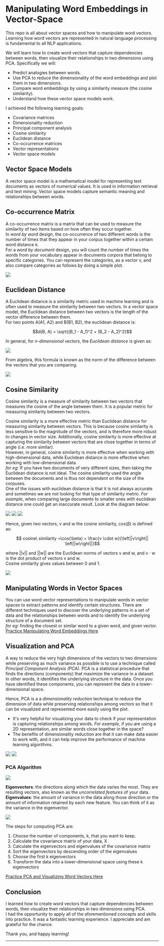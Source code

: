 # Manipulating Word Embeddings in Vector-Space

This repo is all about vector spaces and how to manipulate word vectors. Learning how word vectors are represented in natural language processing is fundamental to all NLP applications.

We will learn how to create word vectors that capture dependencies between words, then visualize their relationships in two dimensions using PCA. Specifically we will:

- Predict analogies between words.
- Use PCA to reduce the dimensionality of the word embeddings and plot them in two dimensions.
- Compare word embeddings by using a similarity measure (the cosine similarity).
- Understand how these vector space models work.

I achieved the following learning goals:
* Covariance matrices
* Dimensionality reduction
* Principal component analysis
* Cosine similarity
* Euclidean distance
* Co-occurrence matrices
* Vector representations
* Vector space models

## Vector Space Models
A vector space model is a mathematical model for representing text documents as vectors of numerical values. It is used in information retrieval and text mining. Vector space models capture semantic meaning and relationships between words.

## Co-occurrence Matrix
A co-occurrence matrix is a matrix that can be used to measure the similarity of two items based on how often they occur together. <br>
In *word by word* design, the co-occurrence of two different words is the number of times that they appear in your corpus together within a certain word distance k. <br>
For a *word by document* design, you will count the number of times the words from your vocabulary appear in documents corpora that belong to specific categories. You can represent the categories, as a vector v, and also compare categories as follows by doing a simple plot.

<img src="images/plot of comparison of categories in vector.jpg">

## Euclidean Distance
A Euclidean distance is a similarity metric used in machine learning and is often used to measure the similarity between two vectors. In a vector space model, the Euclidean distance between two vectors is the length of the vector difference between them.<br>
For two points A(A1, A2) and B(B1, B2), the euclidean distance is:

$$d(B, A) = \sqrt{(B_1 - A_1)^2 + (B_2 - A_2)^2}$$

In general, for *n-dimensional vectors*, the *Euclidean distance* is given as:<br>

<img src="images/euclidean distance for n-dimention vector space.PNG"><br>

From algebra, this formula is known as the *norm* of the difference between the vectors that you are comparing.

<img src="images/Euclidean distance as norm of difference between 2 vectors from algebra.PNG">

## Cosine Similarity
Cosine similarity is a measure of similarity between two vectors that measures the cosine of the angle between them. It is a popular metric for measuring similarity between two vectors.

Cosine similarity is a more effective metric than Euclidean distance for measuring similarity between vectors. This is because cosine similarity is less sensitive to the magnitude of the vectors, and is therefore more robust to changes in vector size. Additionally, cosine similarity is more effective at capturing the similarity between vectors that are close together in terms of angle (i.e. more similar).<br>
However, in general, cosine similarity is more effective when working with high-dimensional data, while Euclidean distance is more effective when working with low-dimensional data.<br>
*for eg*:  If you have two documents of very different sizes, then taking the Euclidean distance is not ideal. The cosine similarity used the angle between the documents and is thus not dependent on the size of the corpuses.<br>
One of the issues with euclidean distance is that it is not always accurate and sometimes we are not looking for that type of similarity metric. *For example*, when comparing large documents to smaller ones with euclidean distance one could get an inaccurate result. Look at the diagram below:

<img src="images/Euclidean distance vs Cosine similarity.PNG">
<img src="images/norm and dot product used in cosine similarity.PNG">
<img src="images/cosine similarity.jpg">

Hence, given two vectors, v and w the cosine similarity, cos(β) is defined as:

$$ cosine\  similarity =\cos(\beta) = \frac{v \cdot w}{\left||v\right|| \left||w\right||}$$

where ||v|| and ||w|| are the Euclidean norms of vectors v and w, and v · w is the dot product of vectors v and w. <br>Cosine similarity gives values between 0 and 1.

<img src="images/cosine similarity between similar and dissimilar vector.JPG">

## Manipulating Words in Vector Spaces
You can use word vector representations to manipulate words in vector spaces to extract patterns and identify certain structures. There are different techniques used to discover the underlying patterns in a set of data and the relationships between words and to identify the underlying structure of a document set.<br>
*for eg*: finding the closest or similar word to a given word, and given vector.<br>
<a href="https://github.com/yashuv/Manipulating-Word-Embeddings-in-Vector-Space/blob/main/02_intro_manipulating_word_embeddings.ipynb">Practice Manipulating Word Embeddings Here</a>

## Visualization and PCA
A way to reduce the very high dimensions of the vectors to two dimensions while preserving as much variance as possible is to use a technique called *Principal Component Analysis (PCA)*. PCA is a statistical procedure that finds the directions (components) that maximize the variance in a dataset. In other words, it identifies the underlying structure in the data. Once you have identified these components, you can represent the data in a lower-dimensional space.

Hence, PCA is a a *dimensionality reduction* technique to reduce the dimension of data while preserving relationships among vectors so that it can be visualized and represented more easily using the plot.
* It's very helpful for visualizing your data to check if your representation is capturing relationships among words. *For example*, if you are using a 2D representation, are similar words close together in the space?
* The benefits of dimensionality reduction are that it can make data easier to work with, and it can help improve the performance of machine learning algorithms.

<img src="images/visualization of word vector.JPG">
<img src="images/result of pca ploting vector in 2d.JPG">

### PCA Algorithm
<img src="images/pca working.JPG"/>

**Eigenvectors**: the directions along which the data varies the most. They are resulting vectors, also known as the *uncorrelated features* of your data.<br>
**Eigenvalues**: the amount of variance in the data along those direction or the amount of information retained by each new feature. You can think of it as the variance in the eigenvector. 

<img src="images/pca algorithm.JPG"/>

The steps for computing PCA are:<br>
1) Choose the number of components, k, that you want to keep.
2) Calculate the covariance matrix of your data, X
3) Calculate the eigenvectors and eigenvalues of the covariance matrix
4) Sort the eigenvectors by descending order of the eigenvalues
5) Choose the first k eigenvectors
6) Transform the data into a lower-dimensional space using these k eigenvectors

<a href="https://github.com/yashuv/Manipulating-Word-Embeddings-in-Vector-Space/blob/main/03_pca.ipynb">Practice PCA and Visualizing Word Vectors Here</a>

## Conclusion
I learned how to create word vectors that capture dependencies between words, then visualize their relationships in two dimensions using PCA.<br>
I had the opportunity to apply all of the aforementioned concepts and skills into practice. It was a fantastic learning experience. I appreciate and am grateful for the chance.


Thank you, and happy learning!

---